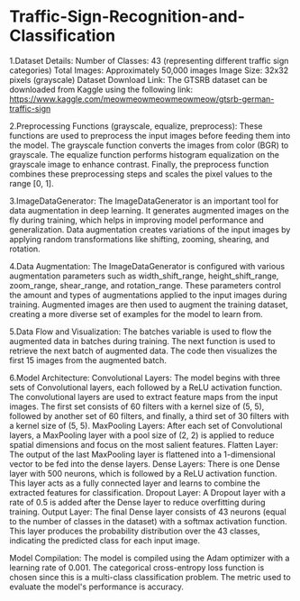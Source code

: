 # Traffic-Sign-Recognition-and-Classification

1.Dataset Details:
Number of Classes: 43 (representing different traffic sign categories)
Total Images: Approximately 50,000 images
Image Size: 32x32 pixels (grayscale)
Dataset Download Link:
The GTSRB dataset can be downloaded from Kaggle using the following link:
https://www.kaggle.com/meowmeowmeowmeowmeow/gtsrb-german-traffic-sign

2.Preprocessing Functions (grayscale, equalize, preprocess): These functions are used to preprocess the input images before feeding them into the model. The grayscale function converts the images from color (BGR) to grayscale. The equalize function performs histogram equalization on the grayscale image to enhance contrast. Finally, the preprocess function combines these preprocessing steps and scales the pixel values to the range [0, 1].

3.ImageDataGenerator: The ImageDataGenerator is an important tool for data augmentation in deep learning. It generates augmented images on the fly during training, which helps in improving model performance and generalization. Data augmentation creates variations of the input images by applying random transformations like shifting, zooming, shearing, and rotation.

4.Data Augmentation: The ImageDataGenerator is configured with various augmentation parameters such as width_shift_range, height_shift_range, zoom_range, shear_range, and rotation_range. These parameters control the amount and types of augmentations applied to the input images during training. Augmented images are then used to augment the training dataset, creating a more diverse set of examples for the model to learn from.

5.Data Flow and Visualization: The batches variable is used to flow the augmented data in batches during training. The next function is used to retrieve the next batch of augmented data. The code then visualizes the first 15 images from the augmented batch.

6.Model Architecture:
Convolutional Layers: The model begins with three sets of Convolutional layers, each followed by a ReLU activation function. The convolutional layers are used to extract feature maps from the input images. The first set consists of 60 filters with a kernel size of (5, 5), followed by another set of 60 filters, and finally, a third set of 30 filters with a kernel size of (5, 5).
MaxPooling Layers: After each set of Convolutional layers, a MaxPooling layer with a pool size of (2, 2) is applied to reduce spatial dimensions and focus on the most salient features.
Flatten Layer: The output of the last MaxPooling layer is flattened into a 1-dimensional vector to be fed into the dense layers.
Dense Layers: There is one Dense layer with 500 neurons, which is followed by a ReLU activation function. This layer acts as a fully connected layer and learns to combine the extracted features for classification.
Dropout Layer: A Dropout layer with a rate of 0.5 is added after the Dense layer to reduce overfitting during training.
Output Layer: The final Dense layer consists of 43 neurons (equal to the number of classes in the dataset) with a softmax activation function. This layer produces the probability distribution over the 43 classes, indicating the predicted class for each input image.

Model Compilation: The model is compiled using the Adam optimizer with a learning rate of 0.001. The categorical cross-entropy loss function is chosen since this is a multi-class classification problem. The metric used to evaluate the model's performance is accuracy.
